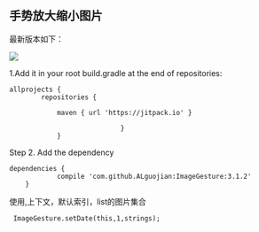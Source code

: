 ## 手势放大缩小图片

最新版本如下：

[![](https://jitpack.io/v/ALguojian/ImageGesture.svg)](https://jitpack.io/#ALguojian/ImageGesture)

1.Add it in your root build.gradle at the end of repositories:

```
allprojects {
        repositories {

            maven { url 'https://jitpack.io' }

                            }
            }
```

Step 2. Add the dependency
```
dependencies {
            compile 'com.github.ALguojian:ImageGesture:3.1.2'
	}
```


使用,上下文，默认索引，list的图片集合

```
 ImageGesture.setDate(this,1,strings);
```
